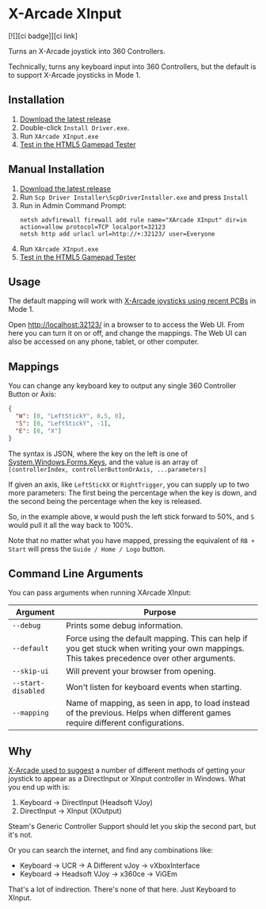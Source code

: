 # X-Arcade XInput

[![][ci badge]][ci link]

Turns an X-Arcade joystick into 360 Controllers.

Technically, turns any keyboard input into 360 Controllers, but the default is to support X-Arcade joysticks in Mode 1.

## Installation

1. [Download the latest release](https://github.com/mikew/xarcade-xinput/releases/latest)
1. Double-click `Install Driver.exe`.
1. Run `XArcade XInput.exe`
1. [Test in the HTML5 Gamepad Tester](https://greggman.github.io/html5-gamepad-test/)

## Manual Installation

1. [Download the latest release](https://github.com/mikew/xarcade-xinput/releases/latest)
1. Run `Scp Driver Installer\ScpDriverInstaller.exe` and press `Install`
1. Run in Admin Command Prompt:
   ```dos
   netsh advfirewall firewall add rule name="XArcade XInput" dir=in action=allow protocol=TCP localport=32123
   netsh http add urlacl url=http://+:32123/ user=Everyone
   ```
1. Run `XArcade XInput.exe`
1. [Test in the HTML5 Gamepad Tester](https://greggman.github.io/html5-gamepad-test/)

## Usage

The default mapping will work with [X-Arcade joysticks using recent PCBs](https://shop.xgaming.com/pages/new-x-arcade-pcb) in Mode 1.

Open [http://localhost:32123/](http://localhost:32123/) in a browser to to access the Web UI. From here you can turn it on or off, and change the mappings. The Web UI can also be accessed on any phone, tablet, or other computer.

## Mappings

You can change any keyboard key to output any single 360 Controller Button or Axis:

```json
{
  "W": [0, "LeftStickY", 0.5, 0],
  "S": [0, "LeftStickY", -1],
  "E": [0, "X"]
}
```

The syntax is JSON, where the key on the left is one of [System.Windows.Forms.Keys](<https://msdn.microsoft.com/en-us/library/system.windows.forms.keys(v=vs.110).aspx#Anchor_1>), and the value is an array of `[controllerIndex, controllerButtonOrAxis, ...parameters]`

If given an axis, like `LeftStickX` or `RightTrigger`, you can supply up to two more parameters: The first being the percentage when the key is down, and the second being the percentage when the key is released.

So, in the example above, `W` would push the left stick forward to 50%, and `S` would pull it all the way back to 100%.

Note that no matter what you have mapped, pressing the equivalent of `RB + Start` will press the `Guide / Home / Logo` button.

## Command Line Arguments

You can pass arguments when running XArcade XInput:

| Argument           | Purpose                                                                                                                                     |
| ------------------ | ------------------------------------------------------------------------------------------------------------------------------------------- |
| `--debug`          | Prints some debug information.                                                                                                              |
| `--default`        | Force using the default mapping. This can help if you get stuck when writing your own mappings. This takes precedence over other arguments. |
| `--skip-ui`        | Will prevent your browser from opening.                                                                                                     |
| `--start-disabled` | Won't listen for keyboard events when starting.                                                                                             |
| `--mapping`        | Name of mapping, as seen in app, to load instead of the previous. Helps when different games require different configurations.              |

## Why

[X-Arcade used to suggest](https://support.xgaming.com/support/solutions/articles/12000003227-use-x-arcade-as-a-windows-joystick-gamepad-controller-xinput-) a number of different methods of getting your joystick to appear as a DirectInput or XInput controller in Windows. What you end up with is:

1. Keyboard -> DirectInput (Headsoft VJoy)
2. DirectInput -> XInput (XOutput)

Steam's Generic Controller Support should let you skip the second part, but it's not.

Or you can search the internet, and find any combinations like:

- Keyboard -> UCR -> A Different vJoy -> vXboxInterface
- Keyboard -> Headsoft VJoy -> x360ce -> ViGEm

That's a lot of indirection. There's none of that here. Just Keyboard to XInput.

[appveyor]: https://github.com/mikew/xarcade-xinput/actions
[appveyor badge]: https://github.com/mikew/xarcade-xinput/actions/workflows/ci.yml/badge.svg?branch=master
